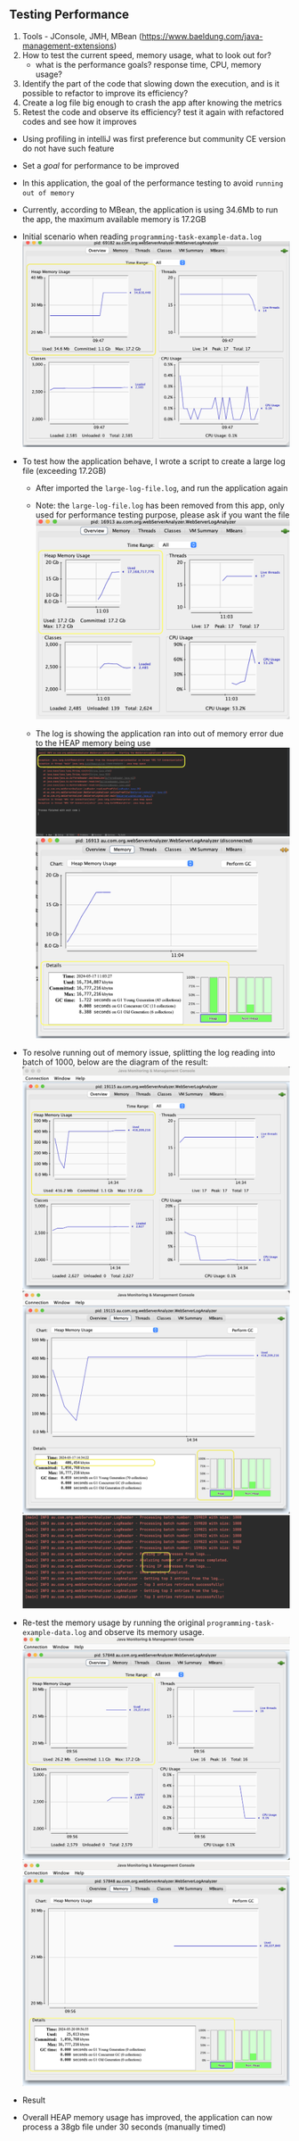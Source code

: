 ## Testing Performance
1. Tools - JConsole, JMH, MBean (https://www.baeldung.com/java-management-extensions)
2. How to test the current speed, memory usage, what to look out for?
    - what is the performance goals? response time, CPU, memory usage?
3. Identify the part of the code that slowing down the execution, and is it possible to refactor to improve its efficiency?
4. Create a log file big enough to crash the app after knowing the metrics 
5. Retest the code and observe its efficiency? test it again with refactored codes and see how it improves
* Using profiling in intelliJ was first preference but community CE version do not have such feature

* Set a *goal* for performance to be improved
* In this application, the goal of the performance testing to avoid `running out of memory`
* Currently, according to MBean, the application is using 34.6Mb to run the app, the maximum available memory is 17.2GB
- Initial scenario when reading `programming-task-example-data.log`
![Initial-memory-usage.png](..%2Fsrc%2Fmain%2Fresources%2Fimages%2FInitial-memory-usage.png)

* To test how the application behave, I wrote a script to create a large log file (exceeding 17.2GB)
    - After imported the `large-log-file.log`, and run the application again 
    - Note: the `large-log-file.log` has been removed from this app, only used for performance testing purpose, please ask if you want the file
     ![reached-max-capacity.png](..%2Fsrc%2Fmain%2Fresources%2Fimages%2Freached-max-capacity.png)
  
    - The log is showing the application ran into out of memory error due to the HEAP memory being use
      ![out-of-memory-error.png](..%2Fsrc%2Fmain%2Fresources%2Fimages%2Fout-of-memory-error.png)
      ![max-heap-capacity.png](..%2Fsrc%2Fmain%2Fresources%2Fimages%2Fmax-heap-capacity.png)

* To resolve running out of memory issue, splitting the log reading into batch of 1000, below are the diagram of the result:
  ![improved-memory-usage-graphs.png](src%2Fmain%2Fresources%2Fimages%2Fimproved-memory-usage-graphs.png)
  ![improved-heap-memory.png](src%2Fmain%2Fresources%2Fimages%2Fimproved-heap-memory.png)
  ![log-info-after-batch-processing.png](src%2Fmain%2Fresources%2Fimages%2Flog-info-after-batch-processing.png)

* Re-test the memory usage by running the original `programming-task-example-data.log` and observe its memory usage.
![post-batch-processing-result.png](..%2Fsrc%2Fmain%2Fresources%2Fimages%2Fpost-batch-processing-result.png)
![post-batch-processing-heap-memory-usage.png](..%2Fsrc%2Fmain%2Fresources%2Fimages%2Fpost-batch-processing-heap-memory-usage.png)

* Result
- Overall HEAP memory usage has improved, the application can now process a 38gb file under 30 seconds (manually timed)

